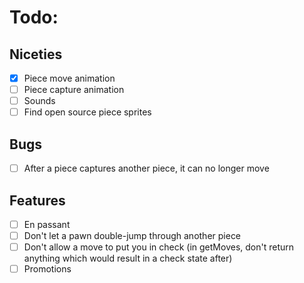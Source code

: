 # Todo:

## Niceties
- [x] Piece move animation
- [ ] Piece capture animation
- [ ] Sounds
- [ ] Find open source piece sprites

## Bugs
- [ ] After a piece captures another piece, it can no longer move

## Features
- [ ] En passant
- [ ] Don't let a pawn double-jump through another piece
- [ ] Don't allow a move to put you in check (in getMoves, don't return anything which would result in a check state after)
- [ ] Promotions 
